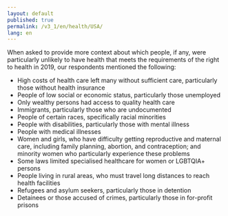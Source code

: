 ```yaml
---
layout: default
published: true
permalink: /v3_1/en/health/USA/
lang: en
---
```

When asked to provide more context about which people, if any, were particularly unlikely to have health that meets the requirements of the right to health in 2019, our respondents mentioned the following:

-	High costs of health care left many without sufficient care, particularly those without health insurance
-	People of low social or economic status, particularly those unemployed
-	Only wealthy persons had access to quality health care
-	Immigrants, particularly those who are undocumented
-	People of certain races, specifically racial minorities
-	People with disabilities, particularly those with mental illness
-	People with medical illnesses
-	Women and girls, who have difficulty getting reproductive and maternal care, including family planning, abortion, and contraception; and minority women who particularly experience these problems
-	Some laws limited specialised healthcare for women or LGBTQIA+ persons
-	People living in rural areas, who must travel long distances to reach health facilities
-	Refugees and asylum seekers, particularly those in detention
-	Detainees or those accused of crimes, particularly those in for-profit prisons

